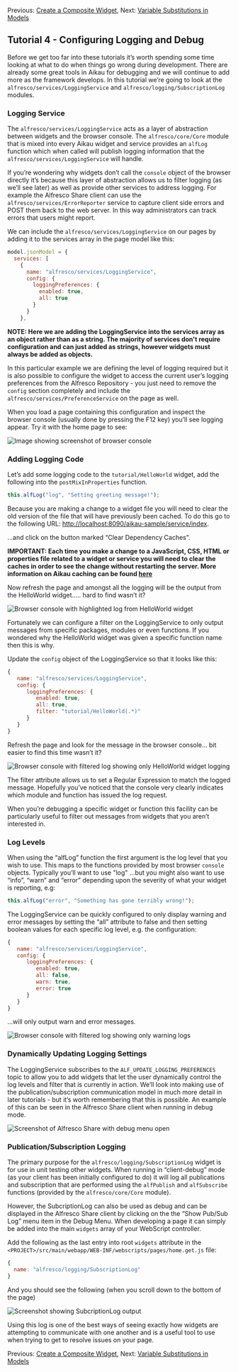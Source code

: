 Previous: [Create a Composite Widget](./Tutorial3.md),
Next: [Variable Substitutions in Models](./Tutorial5.md)

## Tutorial 4 - Configuring Logging and Debug

Before we get too far into these tutorials it’s worth spending some time looking at what to do when things go wrong during development. There are already some great  tools in Aikau for debugging and we will continue to add more as the framework develops. In this tutorial we’re going to look at the `alfresco/services/LoggingService` and `alfresco/logging/SubscriptionLog` modules.

### Logging Service
The `alfresco/services/LoggingService` acts as a layer of abstraction between widgets and the browser console. The `alfresco/core/Core` module that is mixed into every Aikau widget and service provides an `alfLog` function which when called will publish logging information that the `alfresco/services/LoggingService` will handle.

If you’re wondering why widgets don’t call the `console` object of the browser directly it’s because this layer of abstraction allows us to filter logging (as we’ll see later) as well as provide other services to address logging. For example the Alfresco Share client can use the `alfresco/services/ErrorReporter` service to capture client side errors and POST them back to the web server. In this way administrators can track errors that users might report.

We can include the `alfresco/services/LoggingService` on our pages by adding it to the services array in the page model like this:

```JAVASCRIPT
model.jsonModel = {
  services: [
    {
      name: "alfresco/services/LoggingService",
      config: {
        loggingPreferences: {
          enabled: true,
          all: true
        }
      }
    },
```

**NOTE: Here we are adding the LoggingService into the services array as an object rather than as a string. The majority of services don't require configuration and can just added as strings, however widgets must always be added as objects.**

In this particular example we are defining the level of logging required but it is also possible to configure the widget to access the current user’s logging preferences from the Alfresco Repository - you just need to remove the `config` section completely and include the `alfresco/services/PreferenceService` on the page as well.

When you load a page containing this configuration and inspect the browser console (usually done by pressing the F12 key) you’ll see logging appear. Try it with the home page to see:

![Image showing screenshot of browser console](../resources/Tutorial4-Image1.png "Image showing screenshot of browser console")

### Adding Logging Code
Let’s add some logging code to the `tutorial/HelloWorld` widget, add the following into the `postMixInProperties` function. 

```JAVASCRIPT
this.alfLog("log", "Setting greeting message!");
```

Because you are making a change to a widget file you will need to clear the old version of the file that will have previously been cached. To do this go to the following URL: [http://localhost:8090/aikau-sample/service/index](http://localhost:8090/aikau-sample/service/index "Link to service index page").

...and click on the button marked “Clear Dependency Caches”. 

**IMPORTANT: Each time you make a change to a JavaScript, CSS, HTML or properties file related to a widget or service you will need to clear the caches in order to see the change without restarting the server. More information on Aikau caching can be found [here](./ClearingDependencyCaches.md)**

Now refresh the page and amongst all the logging will be the output from the HelloWorld widget….. hard to find wasn’t it?

![Browser console with highlighted log from HelloWorld widget](../resources/Tutorial4-Image2.png "Browser console with highlighted log from HelloWorld widget")

Fortunately we can configure a filter on the LoggingService to only output messages from specific packages, modules or even functions. If you wondered why the HelloWorld widget was given a specific function name then this is why.

Update the `config` object of the LoggingService so that it looks like this:

```JAVASCRIPT
{
   name: "alfresco/services/LoggingService",
   config: {
      loggingPreferences: {
         enabled: true,
         all: true,
         filter: "tutorial/HelloWorld(.*)"
      }
   }
}
```

Refresh the page and look for the message in the browser console... bit easier to find this time wasn’t it?

![Browser console with filtered log showing only HelloWorld widget logging](../resources/Tutorial4-Image3.png "Browser console with filtered log showing only HelloWorld widget logging")

The filter attribute allows us to set a Regular Expression to match the logged message. Hopefully you’ve noticed that the console very clearly indicates which module and function has issued the log request.

When you’re debugging a specific widget or function this facility can be particularly useful to filter out messages from widgets that you aren’t interested in.

### Log Levels
When using the “alfLog” function the first argument is the log level that you wish to use. This maps to the functions provided by most browser `console` objects. Typically you’ll want to use "log" ...but you might also want to use “info”, “warn” and “error” depending upon the severity of what your widget is reporting, e.g:

```JAVASCRIPT
this.alfLog("error", "Something has gone terribly wrong!");
```

The LoggingService can be quickly configured to only display warning and error messages by setting the “all” attribute to false and then setting boolean values for each specific log level, e.g. the configuration:

```JAVASCRIPT
{
   name: "alfresco/services/LoggingService",
   config: {
      loggingPreferences: {
         enabled: true,
         all: false,
         warn: true,
         error: true
      }
   }
}
```

...will only output warn and error messages.

![Browser console with filtered log showing only warning logs](../resources/Tutorial4-Image4.png "Browser console with filtered log showing only warning logs")

### Dynamically Updating Logging Settings
The LoggingService subscribes to the `ALF_UPDATE_LOGGING_PREFERENCES` topic to allow you to add widgets that let the user dynamically control the log levels and filter that is currently in action. We’ll look into making use of the publication/subscription communication model in much more detail in later tutorials - but it’s worth remembering that this is possible. An example of this can be seen in the Alfresco Share client when running in debug mode.

![Screenshot of Alfresco Share with debug menu open](../resources/Tutorial4-Image5.png "Screenshot of Alfresco Share with debug menu open")

### Publication/Subscription Logging
The primary purpose for the `alfresco/logging/SubscriptionLog` widget is for use in unit testing other widgets. When running in “client-debug” mode (as your client has been initially configured to do) it will log all publications and subscription that are performed using the `alfPublish` and `alfSubscribe` functions (provided by the `alfresco/core/Core` module).

However, the SubcriptionLog can also be used as debug and can be displayed in the Alfresco Share client by clicking on the the “Show Pub/Sub Log” menu item in the Debug Menu. When developing a page it can simply be added into the main `widgets` array of your WebScript controller.

Add the following as the last entry into root `widgets` attribute in the `<PROJECT>/src/main/webapp/WEB-INF/webscripts/pages/home.get.js` file:

```JAVASCRIPT
{
  name: "alfresco/logging/SubscriptionLog"
}
```

And you should see the following (when you scroll down to the bottom of the page)

![Screenshot showing SubcriptionLog output](../resources/Tutorial4-Image6.png "Screenshot showing SubcriptionLog output")

Using this log is one of the best ways of seeing exactly how widgets are attempting to communicate with one another and is a useful tool to use when trying to get to resolve issues on your page.



Previous: [Create a Composite Widget](./Tutorial3.md),
Next: [Variable Substitutions in Models](./Tutorial5.md)
